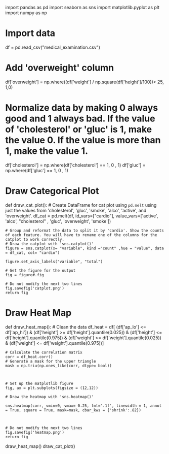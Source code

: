 import pandas as pd
import seaborn as sns
import matplotlib.pyplot as plt
import numpy as np


# Import data
df = pd.read_csv("medical_examination.csv")

# Add 'overweight' column
df['overweight'] = np.where((df['weight'] / np.square(df['height']/100))> 25, 1,0)

# Normalize data by making 0 always good and 1 always bad. If the value of 'cholesterol' or 'gluc' is 1, make the value 0. If the value is more than 1, make the value 1.
df['cholesterol'] = np.where(df['cholesterol'] == 1, 0 , 1)
df['gluc'] = np.where(df['gluc'] == 1, 0 , 1)

# Draw Categorical Plot
def draw_cat_plot():
    # Create DataFrame for cat plot using `pd.melt` using just the values from 'cholesterol', 'gluc', 'smoke', 'alco', 'active', and 'overweight'.
    df_cat = pd.melt(df, id_vars=["cardio"], value_vars=['active', 'alco', "cholesterol" , 'gluc', 'overweight', 'smoke'])


    # Group and reformat the data to split it by 'cardio'. Show the counts of each feature. You will have to rename one of the columns for the catplot to work correctly.
    # Draw the catplot with 'sns.catplot()'
    figure = sns.catplot(x= "variable", kind ="count" ,hue = "value", data = df_cat, col= "cardio")

    figure.set_axis_labels("variable", "total")  

    # Get the figure for the output
    fig = figure#.fig

    # Do not modify the next two lines
    fig.savefig('catplot.png')
    return fig


# Draw Heat Map
def draw_heat_map():
    # Clean the data
    df_heat = df[
         (df['ap_lo'] <= df['ap_hi']) & 
         (df['height'] >= df['height'].quantile(0.025)) & 
         (df['height'] <= df['height'].quantile(0.975)) &
         (df['weight'] >= df['weight'].quantile(0.025)) & 
         (df['weight'] <= df['weight'].quantile(0.975))]
    
    # Calculate the correlation matrix
    corr = df_heat.corr()
    # Generate a mask for the upper triangle
    mask = np.triu(np.ones_like(corr, dtype= bool))



    # Set up the matplotlib figure
    fig, ax = plt.subplots(figsize = (12,12))

    # Draw the heatmap with 'sns.heatmap()'
    
    sns.heatmap(corr, vmin=0, vmax= 0.25, fmt='.1f', linewidth = 1, annot = True, square = True, mask=mask, cbar_kws = {'shrink':.82})



    # Do not modify the next two lines
    fig.savefig('heatmap.png')
    return fig

draw_heat_map()
draw_cat_plot()
